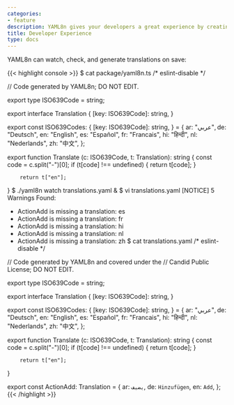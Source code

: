 ```yaml
---
categories:
- feature
description: YAML8n gives your developers a great experience by creating translations automatically while they're developing.
title: Developer Experience
type: docs
---
```


YAML8n can watch, check, and generate translations on save:

{{< highlight console >}}
$ cat package/yaml8n.ts
/* eslint-disable */

// Code generated by YAML8n; DO NOT EDIT.

export type ISO639Code = string;

export interface Translation {
        [key: ISO639Code]: string,
}

export const ISO639Codes: {
        [key: ISO639Code]: string,
} = {
        ar: "عربي",
        de: "Deutsch",
        en: "English",
        es: "Español",
        fr: "Francais",
        hi: "हिन्दी",
        nl: "Nederlands",
        zh: "中文",
};

export function Translate (c: ISO639Code, t: Translation): string {
        const code = c.split("-")[0];
        if (t[code] !== undefined) {
                return t[code];
        }

        return t["en"];
}
$ ./yaml8n watch translations.yaml &
$ vi translations.yaml
[NOTICE]
5 Warnings Found:
- ActionAdd is missing a translation: es
- ActionAdd is missing a translation: fr
- ActionAdd is missing a translation: hi
- ActionAdd is missing a translation: nl
- ActionAdd is missing a translation: zh
$ cat translations.yaml
/* eslint-disable */

// Code generated by YAML8n and covered under the
// Candid Public License; DO NOT EDIT.

export type ISO639Code = string;

export interface Translation {
        [key: ISO639Code]: string,
}

export const ISO639Codes: {
        [key: ISO639Code]: string,
} = {
        ar: "عربي",
        de: "Deutsch",
        en: "English",
        es: "Español",
        fr: "Francais",
        hi: "हिन्दी",
        nl: "Nederlands",
        zh: "中文",
};

export function Translate (c: ISO639Code, t: Translation): string {
        const code = c.split("-")[0];
        if (t[code] !== undefined) {
                return t[code];
        }

        return t["en"];
}

export const ActionAdd: Translation = {
        ar: `يضيف`,
        de: `Hinzufügen`,
        en: `Add`,
};
{{< /highlight >}}
